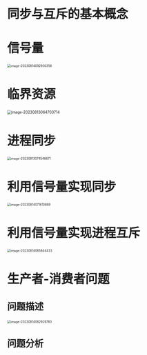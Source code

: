# 同步与互斥的基本概念



# 信号量

<img src="https://cvp.oss-cn-shanghai.aliyuncs.com/picgo/202308140929609.png" alt="image-20230814092930358" style="zoom:50%;" />



# 临界资源

<img src="https://cvp.oss-cn-shanghai.aliyuncs.com/picgo/202308130647861.png" alt="image-20230813064703714" style="zoom: 60%;" />



# 进程同步

<img src="https://cvp.oss-cn-shanghai.aliyuncs.com/picgo/202308130745779.png" alt="image-20230813074546671" style="zoom:50%;" />



# 利用信号量实现同步

<img src="https://cvp.oss-cn-shanghai.aliyuncs.com/picgo/202308140716093.png" alt="image-20230814071610889" style="zoom:50%;" />



# 利用信号量实现进程互斥

<img src="https://cvp.oss-cn-shanghai.aliyuncs.com/picgo/202308140658712.png" alt="image-20230814065844433" style="zoom:50%;" />



# 









# 生产者-消费者问题



## 问题描述

<img src="https://cvp.oss-cn-shanghai.aliyuncs.com/picgo/202308140629965.png" alt="image-20230814062928780" style="zoom:50%;" />



## 问题分析

